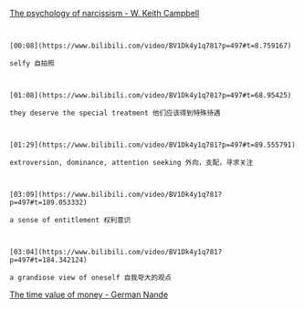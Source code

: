 [The psychology of narcissism - W. Keith Campbell](https://www.bilibili.com/video/BV1Dk4y1q781?p=497)

```ad-note


[00:08](https://www.bilibili.com/video/BV1Dk4y1q781?p=497#t=8.759167)

selfy 自拍照

```


```ad-note


[01:08](https://www.bilibili.com/video/BV1Dk4y1q781?p=497#t=68.95425)

they deserve the special treatment 他们应该得到特殊待遇

```

```ad-note


[01:29](https://www.bilibili.com/video/BV1Dk4y1q781?p=497#t=89.555791)

extroversion, dominance, attention seeking 外向，支配，寻求关注

```

```ad-note


[03:09](https://www.bilibili.com/video/BV1Dk4y1q781?p=497#t=189.053332)

a sense of entitlement 权利意识

```

```ad-note


[03:04](https://www.bilibili.com/video/BV1Dk4y1q781?p=497#t=184.342124)

a grandiose view of oneself 自我夸大的观点

```


[The time value of money - German Nande](https://www.bilibili.com/video/BV1Dk4y1q781?p=498)